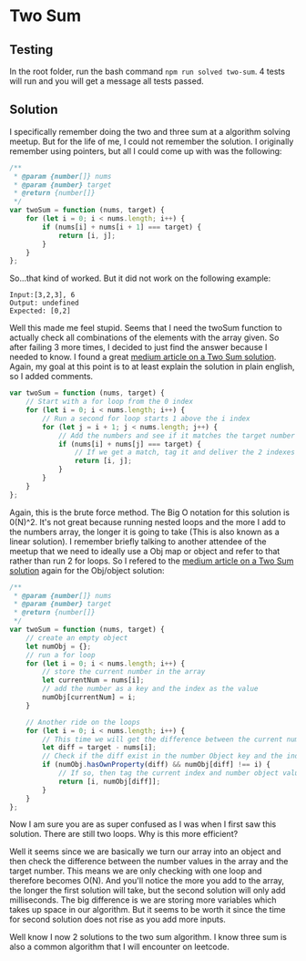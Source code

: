 # Two Sum

## Testing

In the root folder, run the bash command `npm run solved two-sum`. 4 tests will run and you will get a message all tests passed.

## Solution

I specifically remember doing the two and three sum at a algorithm solving meetup. But for the life of me, I could not remember the solution. I originally remember using pointers, but all I could come up with was the following:

```javascript
/**
 * @param {number[]} nums
 * @param {number} target
 * @return {number[]}
 */
var twoSum = function (nums, target) {
	for (let i = 0; i < nums.length; i++) {
		if (nums[i] + nums[i + 1] === target) {
			return [i, j];
		}
	}
};
```

So...that kind of worked. But it did not work on the following example:

```
Input:[3,2,3], 6
Output: undefined
Expected: [0,2]
```

Well this made me feel stupid. Seems that I need the twoSum function to actually check all combinations of the elements with the array given. So after failing 3 more times, I decided to just find the answer because I needed to know. I found a great [medium article on a Two Sum solution](https://medium.com/@paulrohan/solving-the-classic-two-sum-and-three-sum-problem-in-javascript-7d5d1d47db03). Again, my goal at this point is to at least explain the solution in plain english, so I added comments.

```javascript
var twoSum = function (nums, target) {
	// Start with a for loop from the 0 index
	for (let i = 0; i < nums.length; i++) {
		// Run a second for loop starts 1 above the i index
		for (let j = i + 1; j < nums.length; j++) {
			// Add the numbers and see if it matches the target number
			if (nums[i] + nums[j] === target) {
				// If we get a match, tag it and deliver the 2 indexes
				return [i, j];
			}
		}
	}
};
```

Again, this is the brute force method. The Big O notation for this solution is 0(N)^2. It's not great because running nested loops and the more I add to the numbers array, the longer it is going to take (This is also known as a linear solution). I remember briefly talking to another attendee of the meetup that we need to ideally use a Obj map or object and refer to that rather than run 2 for loops. So I refered to the [medium article on a Two Sum solution](https://medium.com/@paulrohan/solving-the-classic-two-sum-and-three-sum-problem-in-javascript-7d5d1d47db03) again for the Obj/object solution:

```javascript
/**
 * @param {number[]} nums
 * @param {number} target
 * @return {number[]}
 */
var twoSum = function (nums, target) {
	// create an empty object
	let numObj = {};
	// run a for loop
	for (let i = 0; i < nums.length; i++) {
		// store the current number in the array
		let currentNum = nums[i];
		// add the number as a key and the index as the value
		numObj[currentNum] = i;
	}

	// Another ride on the loops
	for (let i = 0; i < nums.length; i++) {
		// This time we will get the difference between the current number and the target. Store it in the variable diff
		let diff = target - nums[i];
		// Check if the diff exist in the number Object key and the index value is not the same as the current index
		if (numObj.hasOwnProperty(diff) && numObj[diff] !== i) {
			// If so, then tag the current index and number object value (index) and deliver it
			return [i, numObj[diff]];
		}
	}
};
```

Now I am sure you are as super confused as I was when I first saw this solution. There are still two loops. Why is this more efficient?

Well it seems since we are basically we turn our array into an object and then check the difference between the number values in the array and the target number. This means we are only checking with one loop and therefore becomes O(N). And you'll notice the more you add to the array, the longer the first solution will take, but the second solution will only add milliseconds. The big difference is we are storing more variables which takes up space in our algorithm. But it seems to be worth it since the time for second solution does not rise as you add more inputs.

Well know I now 2 solutions to the two sum algorithm. I know three sum is also a common algorithm that I will encounter on leetcode.
